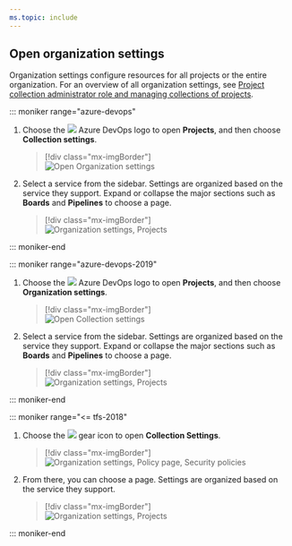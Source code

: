 ```yaml
---
ms.topic: include
---
```


## Open organization settings

Organization settings configure resources for all projects or the entire organization. For an overview of all organization settings, see [Project collection administrator role and managing collections of projects](/azure/devops/organizations/settings/about-settings#admin).

::: moniker range="azure-devops"

1. Choose the ![](/azure/devops/media/icons/project-icon.png) Azure DevOps logo to open **Projects**, and then choose **Collection settings**.

   > [!div class="mx-imgBorder"]  
   > ![Open Organization settings](/azure/devops/media/settings/open-admin-settings-vert.png)

2. Select a service from the sidebar. Settings are organized based on the service they support. Expand or collapse the major sections such as **Boards** and **Pipelines** to choose a page.

   > [!div class="mx-imgBorder"]  
   > ![Organization settings, Projects](/azure/devops/media/settings/admin-organization-settings.png)

::: moniker-end

::: moniker range="azure-devops-2019"

1. Choose the ![](/azure/devops/media/icons/project-icon.png) Azure DevOps logo to open **Projects**, and then choose **Organization settings**.

   > [!div class="mx-imgBorder"]  
   > ![Open Collection settings](/azure/devops/media/settings/open-admin-settings-vert.png)

2. Select a service from the sidebar. Settings are organized based on the service they support. Expand or collapse the major sections such as **Boards** and **Pipelines** to choose a page.

   > [!div class="mx-imgBorder"]  
   > ![Organization settings, Projects](/azure/devops/media/settings/admin-organization-settings.png)

::: moniker-end

::: moniker range="<= tfs-2018"

1. Choose the ![](/azure/devops/media/icons/gear-icon.png) gear icon to open **Collection Settings**.

   > [!div class="mx-imgBorder"]  
   > ![Organization settings, Policy page, Security policies](/azure/devops/media/settings/open-organization-settings.png)

2. From there, you can choose a page. Settings are organized based on the service they support.

   > [!div class="mx-imgBorder"]  
   > ![Organization settings, Projects](/azure/devops/media/settings/open-admin-settings-horizontal.png)

::: moniker-end
